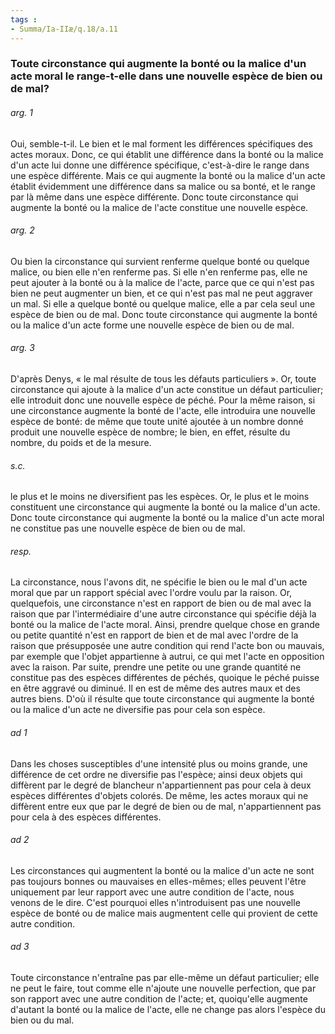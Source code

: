 ```yaml
---
tags : 
- Summa/Ia-IIæ/q.18/a.11
---
```


### Toute circonstance qui augmente la bonté ou la malice d'un acte moral le range-t-elle dans une nouvelle espèce de bien ou de mal?

###### arg. 1
Oui, semble-t-il. Le bien et le mal forment les différences spécifiques des actes moraux. Donc, ce qui établit une différence dans la bonté ou la malice d'un acte lui donne une différence spécifique, c'est-à-dire le range dans une espèce différente. Mais ce qui augmente la bonté ou la malice d'un acte établit évidemment une différence dans sa malice ou sa bonté, et le range par là même dans une espèce différente. Donc toute circonstance qui augmente la bonté ou la malice de l'acte constitue une nouvelle espèce. 

###### arg. 2
Ou bien la circonstance qui survient renferme quelque bonté ou quelque malice, ou bien elle n'en renferme pas. Si elle n'en renferme pas, elle ne peut ajouter à la bonté ou à la malice de l'acte, parce que ce qui n'est pas bien ne peut augmenter un bien, et ce qui n'est pas mal ne peut aggraver un mal. Si elle a quelque bonté ou quelque malice, elle a par cela seul une espèce de bien ou de mal. Donc toute circonstance qui augmente la bonté ou la malice d'un acte forme une nouvelle espèce de bien ou de mal. 

###### arg. 3
D'après Denys, « le mal résulte de tous les défauts particuliers ». Or, toute circonstance qui ajoute à la malice d'un acte constitue un défaut particulier; elle introduit donc une nouvelle espèce de péché. Pour la même raison, si une circonstance augmente la bonté de l'acte, elle introduira une nouvelle espèce de bonté: de même que toute unité ajoutée à un nombre donné produit une nouvelle espèce de nombre; le bien, en effet, résulte du nombre, du poids et de la mesure. 

###### s.c.
le plus et le moins ne diversifient pas les espèces. Or, le plus et le moins constituent une circonstance qui augmente la bonté ou la malice d'un acte. Donc toute circonstance qui augmente la bonté ou la malice d'un acte moral ne constitue pas une nouvelle espèce de bien ou de mal. 

###### resp.
La circonstance, nous l'avons dit, ne spécifie le bien ou le mal d'un acte moral que par un rapport spécial avec l'ordre voulu par la raison. Or, quelquefois, une circonstance n'est en rapport de bien ou de mal avec la raison que par l'intermédiaire d'une autre circonstance qui spécifie déjà la bonté ou la malice de l'acte moral. Ainsi, prendre quelque chose en grande ou petite quantité n'est en rapport de bien et de mal avec l'ordre de la raison que présupposée une autre condition qui rend l'acte bon ou mauvais, par exemple que l'objet appartienne à autrui, ce qui met l'acte en opposition avec la raison. Par suite, prendre une petite ou une grande quantité ne constitue pas des espèces différentes de péchés, quoique le péché puisse en être aggravé ou diminué. Il en est de même des autres maux et des autres biens. D'où il résulte que toute circonstance qui augmente la bonté ou la malice d'un acte ne diversifie pas pour cela son espèce. 

###### ad 1
Dans les choses susceptibles d'une intensité plus ou moins grande, une différence de cet ordre ne diversifie pas l'espèce; ainsi deux objets qui diffèrent par le degré de blancheur n'appartiennent pas pour cela à deux espèces différentes d'objets colorés. De même, les actes moraux qui ne diffèrent entre eux que par le degré de bien ou de mal, n'appartiennent pas pour cela à des espèces différentes. 

###### ad 2
Les circonstances qui augmentent la bonté ou la malice d'un acte ne sont pas toujours bonnes ou mauvaises en elles-mêmes; elles peuvent l'être uniquement par leur rapport avec une autre condition de l'acte, nous venons de le dire. C'est pourquoi elles n'introduisent pas une nouvelle espèce de bonté ou de malice mais augmentent celle qui provient de cette autre condition. 

###### ad 3
Toute circonstance n'entraîne pas par elle-même un défaut particulier; elle ne peut le faire, tout comme elle n'ajoute une nouvelle perfection, que par son rapport avec une autre condition de l'acte; et, quoiqu'elle augmente d'autant la bonté ou la malice de l'acte, elle ne change pas alors l'espèce du bien ou du mal. 

